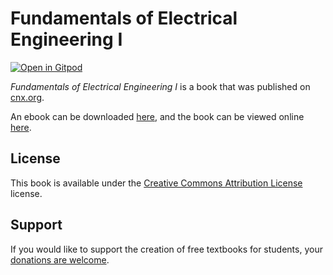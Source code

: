 # Fundamentals of Electrical Engineering I

[![Open in Gitpod](https://gitpod.io/button/open-in-gitpod.svg)](https://gitpod.io/from-referrer/)

_Fundamentals of Electrical Engineering I_ is a book that was published on [cnx.org](https://cnx.org/).

An ebook can be downloaded [here](https://github.com/cnx-user-books/cnxbook-fundamentals-of-electrical-engineering-i/releases/latest), and the book can be viewed online [here](https://github.com/cnx-user-books/cnxbook-fundamentals-of-electrical-engineering-i/releases/latest).

## License
This book is available under the [Creative Commons Attribution License](./LICENSE) license.

## Support
If you would like to support the creation of free textbooks for students, your [donations are welcome](https://riceconnect.rice.edu/donation/support-openstax-banner).
